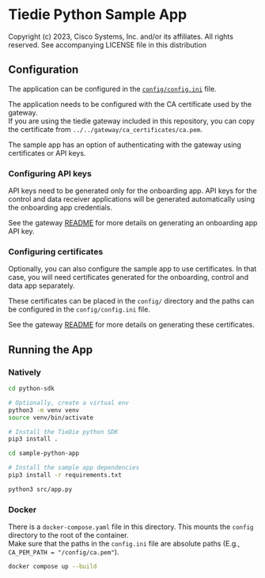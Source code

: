 <!--
Copyright (c) 2023, Cisco Systems, Inc. and/or its affiliates.
All rights reserved.
See LICENSE file in this distribution.
SPDX-License-Identifier: Apache-2.0
-->

# Tiedie Python Sample App

Copyright (c) 2023, Cisco Systems, Inc. and/or its affiliates.
All rights reserved.
See accompanying LICENSE file in this distribution

## Configuration

The application can be configured in the [`config/config.ini`](config/config.ini) file. 

The application needs to be configured with the CA certificate used by the gateway.  
If you are using the tiedie gateway included in this repository, you can copy the certificate from `../../gateway/ca_certificates/ca.pem`.

The sample app has an option of authenticating with the gateway using certificates or API keys. 

### Configuring API keys

API keys need to be generated only for the onboarding app. API keys for the control and data receiver applications will be generated automatically using the onboarding app credentials.  

See the gateway [README](../../gateway/README.md#generate-api-keys) for more details on generating an onboarding app API key. 

### Configuring certificates

Optionally, you can also configure the sample app to use certificates. In that case, you will need certificates generated for the onboarding, control and data app separately. 

These certificates can be placed in the `config/` directory and the paths can be configured in the `config/config.ini` file. 

See the gateway [README](../../gateway/README.md#generate-client-private-key-and-certificate) for more details on generating these certificates. 

## Running the App

### Natively

```bash
cd python-sdk

# Optionally, create a virtual env
python3 -m venv venv
source venv/bin/activate

# Install the TieDie python SDK
pip3 install . 

cd sample-python-app

# Install the sample app dependencies
pip3 install -r requirements.txt

python3 src/app.py
```

### Docker

There is a `docker-compose.yaml` file in this directory. This mounts the `config` directory to the root of the container.  
Make sure that the paths in the `config.ini` file are absolute paths (E.g., `CA_PEM_PATH = "/config/ca.pem"`). 

```bash
docker compose up --build
```

